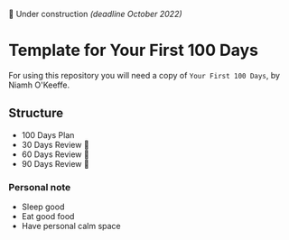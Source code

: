 🚧 Under construction _(deadline October 2022)_

# Template for Your First 100 Days

For using this repository you will need a copy of `Your First 100 Days`, by Niamh O'Keeffe.

## Structure
- 100 Days Plan
- 30 Days Review 🚧
- 60 Days Review 🚧
- 90 Days Review 🚧


### Personal note
- Sleep good
- Eat good food
- Have personal calm space
